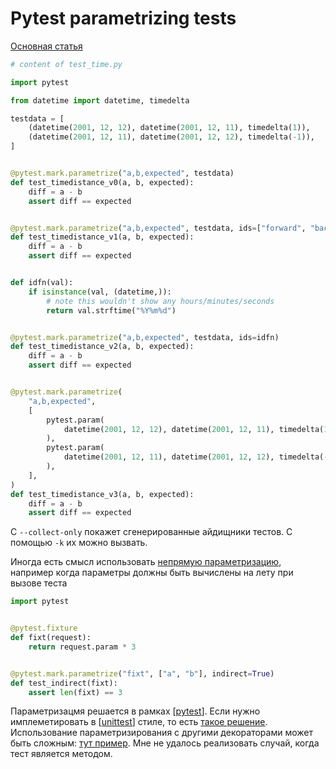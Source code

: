 # Pytest parametrizing tests

[Основная статья](https://docs.pytest.org/en/6.2.x/example/parametrize.html)

```python
# content of test_time.py

import pytest

from datetime import datetime, timedelta

testdata = [
    (datetime(2001, 12, 12), datetime(2001, 12, 11), timedelta(1)),
    (datetime(2001, 12, 11), datetime(2001, 12, 12), timedelta(-1)),
]


@pytest.mark.parametrize("a,b,expected", testdata)
def test_timedistance_v0(a, b, expected):
    diff = a - b
    assert diff == expected


@pytest.mark.parametrize("a,b,expected", testdata, ids=["forward", "backward"])
def test_timedistance_v1(a, b, expected):
    diff = a - b
    assert diff == expected


def idfn(val):
    if isinstance(val, (datetime,)):
        # note this wouldn't show any hours/minutes/seconds
        return val.strftime("%Y%m%d")


@pytest.mark.parametrize("a,b,expected", testdata, ids=idfn)
def test_timedistance_v2(a, b, expected):
    diff = a - b
    assert diff == expected


@pytest.mark.parametrize(
    "a,b,expected",
    [
        pytest.param(
            datetime(2001, 12, 12), datetime(2001, 12, 11), timedelta(1), id="forward"
        ),
        pytest.param(
            datetime(2001, 12, 11), datetime(2001, 12, 12), timedelta(-1), id="backward"
        ),
    ],
)
def test_timedistance_v3(a, b, expected):
    diff = a - b
    assert diff == expected
```

С `--collect-only` покажет сгенерированные айдищники тестов. С помощью `-k` их можно вызвать.

Иногда есть смысл использовать [непрямую параметризацию](https://docs.pytest.org/en/6.2.x/example/parametrize.html#indirect-parametrization), например когда параметры должны быть вычислены на лету при вызове теста

```python
import pytest


@pytest.fixture
def fixt(request):
    return request.param * 3


@pytest.mark.parametrize("fixt", ["a", "b"], indirect=True)
def test_indirect(fixt):
    assert len(fixt) == 3
```

Параметризацмя решается в рамках [[pytest]]. Если нужно имплеметировать в [[unittest]] стиле, то есть [такое решение](https://pypi.org/project/testscenarios/). Использование параметризирования с другими декораторами может быть сложным: [тут пример](https://stackoverflow.com/a/67477929/15966204). Мне не удалось реализовать случай, когда тест является методом.

[//begin]: # "Autogenerated link references for markdown compatibility"
[pytest]: pytest "Pytest"
[unittest]: unittest "Unittest"
[//end]: # "Autogenerated link references"